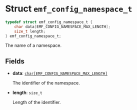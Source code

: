 # Struct `emf_config_namespace_t`

```c
typedef struct emf_config_namespace_t {
    char data[EMF_CONFIG_NAMESPACE_MAX_LENGTH];
    size_t length;
} emf_config_namespace_t;
```

The name of a namespace.

## Fields

- **data**: [`char[EMF_CONFIG_NAMESPACE_MAX_LENGTH]`](./constant.EMF_CONFIG_NAMESPACE_MAX_LENGTH.md)

    The identifier of the namespace.

- **length**: `size_t`

    Length of the identifier.